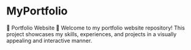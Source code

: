 # MyPortfolio
🌟 Portfolio Website 🌟  Welcome to my portfolio website repository! This project showcases my skills, experiences, and projects in a visually appealing and interactive manner.
